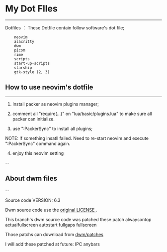 # My Dot FIles

---

Dotfiles ：
These Dotfile contain follow software's dot file;

```
	neovim
	alacritty
	dwm
	picom
	rime
	scripts
	start-up-scripts
	starship
	gtk-style (2, 3)
```

## How to use neovim's dotfile

---

1. Install packer as neovim plugins manager;

2. comment all "require(...)" on "lua/basic/plugins.lua" to make sure all packer can initialize.

3. use ":PackerSync" to install all plugins;

NOTE: If something insatll failed. Need to re-start neovim and execute ":PackerSync" command again.

4. enjoy this neovim setting

--

## About dwm files

-- 

Source code VERSION: 6.3

Dwm source code use the [ original LICENSE ](https://git.suckless.org/dwm/plain/LICENSE).

This branch's dwm source code was patched these patch
	alwaysontop
	actualfullscreen
	autostart
	fullgaps
	fullscreen

Those patchs can download from [dwm/patches]( dwm.suckless.org/dwm/patches )

I will add these patched at future:
	IPC
	anybars
